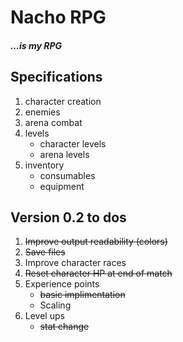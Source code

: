 # Nacho RPG
##### ...is my RPG

## Specifications 
1. character creation
2. enemies
3. arena combat
4. levels
	* character levels 
	* arena levels
5. inventory
	* consumables
	* equipment 

## Version 0.2 to dos

1. ~~Improve output readability (colors)~~
2. ~~Save files~~
3. Improve character races
4. ~~Reset character HP at end of match~~
5. Experience points
	* ~~basic implimentation~~ 
	* Scaling
6. Level ups
	* ~~stat change~~